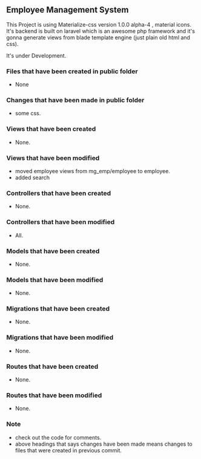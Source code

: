 ## Employee Management System
This Project is using Materialize-css version 1.0.0 alpha-4 , material icons. It's backend is built on laravel which is an awesome php framework and it's gonna generate views from blade template engine (just plain old html and css).

It's under Development.

### Files that have been created in public folder

- None

### Changes that have been made in public folder

- some css.

### Views that have been created

- None.

### Views that have been modified

- moved employee views from mg_emp/employee to employee.
- added search 

### Controllers that have been created

- None.

### Controllers that have been modified

- All.

### Models that have been created

- None.

### Models that have been modified

- None.

### Migrations that have been created

- None.

### Migrations that have been modified

- None.

### Routes that have been created

- None.

### Routes that have been modified

- None.

### Note

- check out the code for comments.
- above headings that says changes have been made means changes to files that were created in previous commit.